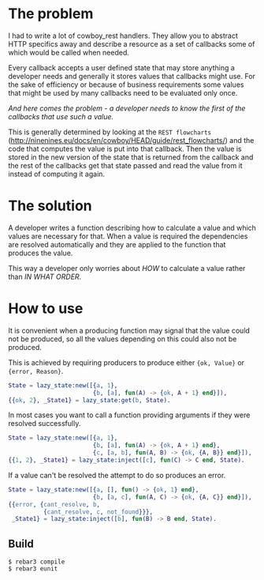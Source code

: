 The problem
=====

I had to write a lot of cowboy_rest handlers. They allow you to abstract HTTP
specifics away and describe a resource as a set of callbacks some of which
would be called when needed.

Every callback accepts a user defined state that may store anything a developer
needs and generally it stores values that callbacks might use. For the sake of
efficiency or because of business requirements some values that might be used by
many callbacks need to be evaluated only once.

*And here comes the problem - a developer needs to know the first of the
callbacks that use such a value.*

This is generally determined by looking at the `REST flowcharts`
(http://ninenines.eu/docs/en/cowboy/HEAD/guide/rest_flowcharts/)
and the code that computes the value is put into that callback.
Then the value is stored in the new version of the state that is returned from
the callback and the rest of the callbacks get that state passed and read the
value from it instead of computing it again.

The solution
====

A developer writes a function describing how to calculate a value and which
values are necessary for that. When a value is required the dependencies are
resolved automatically and they are applied to the function that produces the
value.

This way a developer only worries about *HOW* to calculate a value rather than
*IN WHAT ORDER*.

How to use
=====

It is convenient when a producing function may signal that the value could not
be produced, so all the values depending on this could also not be produced.

This is achieved by requiring producers to produce either `{ok, Value}` or
`{error, Reason}`.

```erlang
State = lazy_state:new([{a, 1},
                        {b, [a], fun(A) -> {ok, A + 1} end}]),
{{ok, 2}, _State1} = lazy_state:get(b, State).
```

In most cases you want to call a function providing arguments if they were
resolved successfully.

```erlang
State = lazy_state:new([{a, 1},
                        {b, [a], fun(A) -> {ok, A + 1} end},
                        {c, [a, b], fun(A, B) -> {ok, {A, B}} end}]),
{{1, 2}, _State1} = lazy_state:inject([c], fun(C) -> C end, State).
```

If a value can't be resolved the attempt to do so produces an error.

```erlang
State = lazy_state:new([{a, [], fun() -> {ok, 1} end},
                        {b, [a, c], fun(A, C) -> {ok, {A, C}} end}]),
{{error, {cant_resolve, b,
          {cant_resolve, c, not_found}}},
 _State1} = lazy_state:inject([b], fun(B) -> B end, State).
```

Build
-----

    $ rebar3 compile
    $ rebar3 eunit
